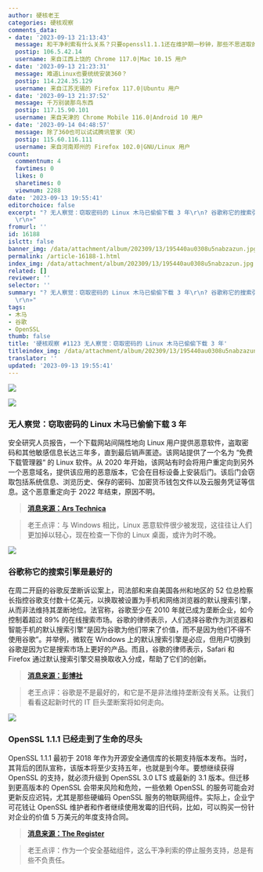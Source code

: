 ```yaml
---
author: 硬核老王
categories: 硬核观察
comments_data:
- date: '2023-09-13 21:13:43'
  message: 和干净利索有什么关系？只要openssl1.1.1还在维护期一秒钟，那些不思进取的软件公司一行代码都懒得改。
  postip: 106.5.42.14
  username: 来自江西上饶的 Chrome 117.0|Mac 10.15 用户
- date: '2023-09-13 21:23:31'
  message: 难道Linux也要统统安装360？
  postip: 114.224.35.129
  username: 来自江苏无锡的 Firefox 117.0|Ubuntu 用户
- date: '2023-09-13 21:37:52'
  message: 千万别装那鸟东西
  postip: 117.15.90.101
  username: 来自天津的 Chrome Mobile 116.0|Android 10 用户
- date: '2023-09-14 04:48:57'
  message: 除了360也可以试试腾讯管家（笑）
  postip: 115.60.116.111
  username: 来自河南郑州的 Firefox 102.0|GNU/Linux 用户
count:
  commentnum: 4
  favtimes: 0
  likes: 0
  sharetimes: 0
  viewnum: 2288
date: '2023-09-13 19:55:41'
editorchoice: false
excerpt: "? 无人察觉：窃取密码的 Linux 木马已偷偷下载 3 年\r\n? 谷歌称它的搜索引擎是最好的\r\n? OpenSSL 1.1.1 已经走到了生命的尽头\r\n»
  \r\n»"
fromurl: ''
id: 16188
islctt: false
banner_img: /data/attachment/album/202309/13/195440au0308u5nabzazun.jpg
permalink: /article-16188-1.html
index_img: /data/attachment/album/202309/13/195440au0308u5nabzazun.jpg
related: []
reviewer: ''
selector: ''
summary: "? 无人察觉：窃取密码的 Linux 木马已偷偷下载 3 年\r\n? 谷歌称它的搜索引擎是最好的\r\n? OpenSSL 1.1.1 已经走到了生命的尽头\r\n»
  \r\n»"
tags:
- 木马
- 谷歌
- OpenSSL
thumb: false
title: '硬核观察 #1123 无人察觉：窃取密码的 Linux 木马已偷偷下载 3 年'
titleindex_img: /data/attachment/album/202309/13/195440au0308u5nabzazun.jpg
translator: ''
updated: '2023-09-13 19:55:41'
---
```


![](/data/attachment/album/202309/13/195440au0308u5nabzazun.jpg)


![](/data/attachment/album/202309/13/195453qzaq5j2par3xx52x.jpg)


### 无人察觉：窃取密码的 Linux 木马已偷偷下载 3 年


安全研究人员报告，一个下载网站间隔性地向 Linux 用户提供恶意软件，盗取密码和其他敏感信息长达三年多，直到最后销声匿迹。该网站提供了一个名为 “免费下载管理器“ 的 Linux 软件。从 2020 年开始，该网站有时会将用户重定向到另外一个恶意域名，提供该应用的恶意版本，它会在目标设备上安装后门。该后门会窃取包括系统信息、浏览历史、保存的密码、加密货币钱包文件以及云服务凭证等信息。这个恶意重定向于 2022 年结束，原因不明。



> 
> **[消息来源：Ars Technica](https://arstechnica.com/security/2023/09/password-stealing-linux-malware-served-for-3-years-and-no-one-noticed/)**
> 
> 
> 



> 
> 老王点评：与 Windows 相比，Linux 恶意软件很少被发现，这往往让人们更加掉以轻心，现在检查一下你的 Linux 桌面，或许为时不晚。
> 
> 
> 


![](/data/attachment/album/202309/13/195503qwu4c29sf29vvee9.jpg)


### 谷歌称它的搜索引擎是最好的


在周二开庭的谷歌反垄断诉讼案上，司法部和来自美国各州和地区的 52 位总检察长指控谷歌支付数十亿美元，以换取被设置为手机和网络浏览器的默认搜索引擎，从而非法维持其垄断地位。法官称，谷歌至少在 2010 年就已成为垄断企业，如今控制着超过 89% 的在线搜索市场。谷歌的律师表示，人们选择谷歌作为浏览器和智能手机的默认搜索引擎“是因为谷歌为他们带来了价值，而不是因为他们不得不使用谷歌”。并举例，微软在 Windows 上的默认搜索引擎是必应，但用户切换到谷歌是因为它是搜索市场上更好的产品。而且，谷歌的律师表示，Safari 和 Firefox 通过默认搜索引擎交易换取收入分成，帮助了它们的创新。



> 
> **[消息来源：彭博社](https://www.bloomberg.com/news/articles/2023-09-12/google-pays-10-billion-a-year-to-maintain-monopoly-doj-says)**
> 
> 
> 



> 
> 老王点评：谷歌是不是最好的，和它是不是非法维持垄断没有关系。让我们看看这起新时代的 IT 巨头垄断案将如何走向。
> 
> 
> 


![](/data/attachment/album/202309/13/195520c6wnnni6ns8oivhi.jpg)


### OpenSSL 1.1.1 已经走到了生命的尽头


OpenSSL 1.1.1 最初于 2018 年作为开源安全通信库的长期支持版本发布。当时，其背后的团队宣称，该版本将至少支持五年，也就是到今年。要想继续获得 OpenSSL 的支持，就必须升级到 OpenSSL 3.0 LTS 或最新的 3.1 版本。但迁移到更高版本的 OpenSSL 会带来风险和危险，一些依赖 OpenSSL 的服务可能会对更新反应迟钝，尤其是那些硬编码 OpenSSL 服务的物联网组件。实际上，企业宁可花钱让 OpenSSL 维护者和作者继续使用发霉的旧代码，比如，可以购买一份针对企业的价值 5 万美元的年度支持合同。



> 
> **[消息来源：The Register](https://www.theregister.com/2023/09/12/openssl_111_end_of_life/)**
> 
> 
> 



> 
> 老王点评：作为一个安全基础组件，这么干净利索的停止服务支持，总是有些不负责任。
> 
> 
>